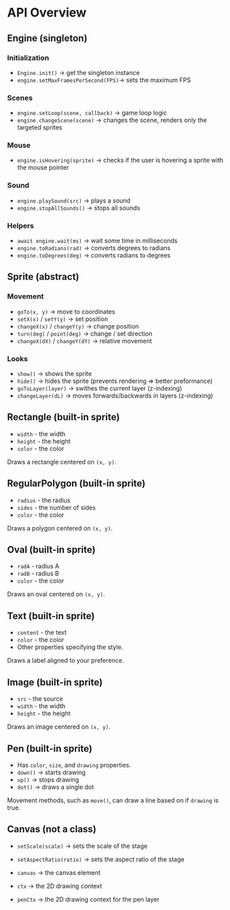 # API Overview

## Engine (singleton)

### Initialization

- `Engine.init()` → get the singleton instance
- `engine.setMaxFramesPerSecond(FPS)`→ sets the maximum FPS

### Scenes

- `engine.setLoop(scene, callback)` → game loop logic
- `engine.changeScene(scene)` → changes the scene, renders only the targeted sprites

### Mouse

- `engine.isHovering(sprite)` → checks if the user is hovering a sprite with the mouse pointer

### Sound

- `engine.playSound(src)` → plays a sound
- `engine.stopAllSounds()` → stops all sounds

### Helpers

- `await engine.wait(ms)` → wait some time in milliseconds
- `engine.toRadians(rad)` → converts degrees to radians
- `engine.toDegrees(deg)` → converts radians to degrees

## Sprite (abstract)

### Movement

- `goTo(x, y)` → move to coordinates
- `setX(x)` / `setY(y)` → set position
- `changeX(x)` / `changeY(y)` → change position
- `turn(deg)` / `point(deg)` → change / set direction
- `changeX(dX)` / `changeY(dY)` → relative movement

### Looks

- `show()` → shows the sprite
- `hide()` → hides the sprite (prevents rendering => better preformance)
- `goToLayer(layer)` → swithes the current layer (z-indexing)
- `changeLayer(dL)` → moves forwards/backwards in layers (z-indexing)

## Rectangle (built-in sprite)

- `width` - the width
- `height` - the height
- `color` - the color

Draws a rectangle centered on `(x, y)`.

## RegularPolygon (built-in sprite)

- `radius` - the radius
- `sides` - the number of sides
- `color` - the color

Draws a polygon centered on `(x, y)`.

## Oval (built-in sprite)

- `radA` - radius A
- `radB` - radius B
- `color` - the color

Draws an oval centered on `(x, y)`.

## Text (built-in sprite)

- `content` - the text
- `color` - the color
- Other properties specifying the style.

Draws a label aligned to your preference.

## Image (built-in sprite)

- `src` - the source
- `width` - the width
- `height` - the height

Draws an image centered on `(x, y)`.

## Pen (built-in sprite)

- Has `color`, `size`, and `drawing` properties.
- `down()` → starts drawing
- `up()` → stops drawing
- `dot()` → draws a single dot

Movement methods, such as `move()`, can draw a line based on if `drawing` is true.

## Canvas (not a class)

- `setScale(scale)` → sets the scale of the stage
- `setAspectRatio(ratio)` → sets the aspect ratio of the stage

- `canvas` → the canvas element
- `ctx` → the 2D drawing context
- `penCtx` → the 2D drawing context for the pen layer